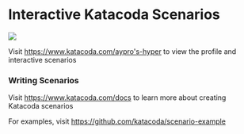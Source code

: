 # Interactive Katacoda Scenarios

[![](http://shields.katacoda.com/katacoda/aypro's-hyper/count.svg)](https://www.katacoda.com/aypro's-hyper "Get your profile on Katacoda.com")

Visit https://www.katacoda.com/aypro's-hyper to view the profile and interactive scenarios

### Writing Scenarios
Visit https://www.katacoda.com/docs to learn more about creating Katacoda scenarios

For examples, visit https://github.com/katacoda/scenario-example
